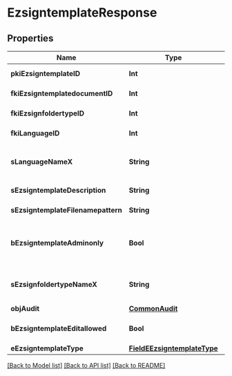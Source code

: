 # EzsigntemplateResponse

## Properties
Name | Type | Description | Notes
------------ | ------------- | ------------- | -------------
**pkiEzsigntemplateID** | **Int** | The unique ID of the Ezsigntemplate | 
**fkiEzsigntemplatedocumentID** | **Int** | The unique ID of the Ezsigntemplatedocument | [optional] 
**fkiEzsignfoldertypeID** | **Int** | The unique ID of the Ezsignfoldertype. | [optional] 
**fkiLanguageID** | **Int** | The unique ID of the Language.  Valid values:  |Value|Description| |-|-| |1|French| |2|English| | 
**sLanguageNameX** | **String** | The Name of the Language in the language of the requester | 
**sEzsigntemplateDescription** | **String** | The description of the Ezsigntemplate | 
**sEzsigntemplateFilenamepattern** | **String** | The filename pattern of the Ezsigntemplate | [optional] 
**bEzsigntemplateAdminonly** | **Bool** | Whether the Ezsigntemplate can be accessed by admin users only (eUserType&#x3D;Normal) | 
**sEzsignfoldertypeNameX** | **String** | The name of the Ezsignfoldertype in the language of the requester | [optional] 
**objAudit** | [**CommonAudit**](CommonAudit.md) |  | 
**bEzsigntemplateEditallowed** | **Bool** | Whether the Ezsigntemplate if allowed to edit or not | 
**eEzsigntemplateType** | [**FieldEEzsigntemplateType**](FieldEEzsigntemplateType.md) |  | [optional] 

[[Back to Model list]](../README.md#documentation-for-models) [[Back to API list]](../README.md#documentation-for-api-endpoints) [[Back to README]](../README.md)


